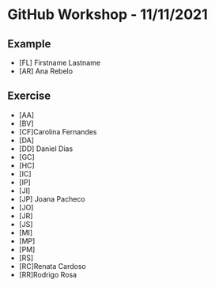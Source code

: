 # GitHub Workshop - 11/11/2021

## Example

- [FL] Firstname Lastname
- [AR] Ana Rebelo

## Exercise

- [AA]
- [BV]
- [CF]Carolina Fernandes
- [DA]
- [DD] Daniel Dias
- [GC]
- [HC]
- [IC]
- [IP]
- [JI]
- [JP] Joana Pacheco
- [JO]
- [JR]
- [JS]
- [MI]
- [MP]
- [PM]
- [RS]
- [RC]Renata Cardoso
- [RR]Rodrigo Rosa

